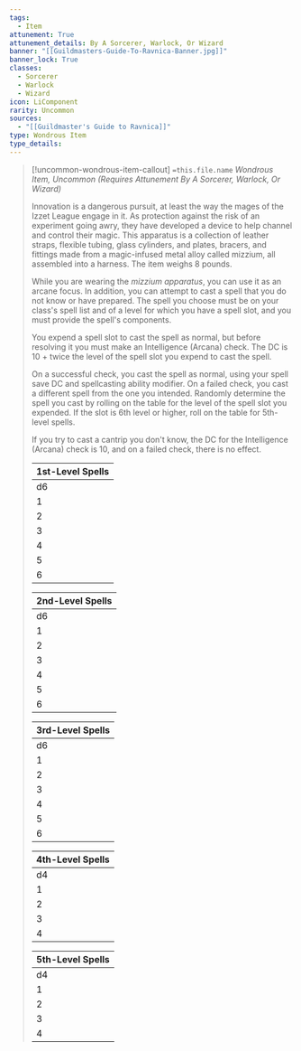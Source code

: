 ```yaml
---
tags:
  - Item
attunement: True
attunement_details: By A Sorcerer, Warlock, Or Wizard
banner: "[[Guildmasters-Guide-To-Ravnica-Banner.jpg]]"
banner_lock: True
classes:
  - Sorcerer
  - Warlock
  - Wizard
icon: LiComponent
rarity: Uncommon
sources:
  - "[[Guildmaster's Guide to Ravnica]]"
type: Wondrous Item
type_details: 
---
```

>[!uncommon-wondrous-item-callout] `=this.file.name`
>*Wondrous Item, Uncommon (Requires Attunement By A Sorcerer, Warlock, Or Wizard)*
>
>Innovation is a dangerous pursuit, at least the way the mages of the Izzet League engage in it. As protection against the risk of an experiment going awry, they have developed a device to help channel and control their magic. This apparatus is a collection of leather straps, flexible tubing, glass cylinders, and plates, bracers, and fittings made from a magic-infused metal alloy called mizzium, all assembled into a harness. The item weighs 8 pounds.
>
>While you are wearing the *mizzium apparatus*, you can use it as an arcane focus. In addition, you can attempt to cast a spell that you do not know or have prepared. The spell you choose must be on your class's spell list and of a level for which you have a spell slot, and you must provide the spell's components.
>
>You expend a spell slot to cast the spell as normal, but before resolving it you must make an Intelligence (Arcana) check. The DC is 10 + twice the level of the spell slot you expend to cast the spell.
>
>On a successful check, you cast the spell as normal, using your spell save DC and spellcasting ability modifier. On a failed check, you cast a different spell from the one you intended. Randomly determine the spell you cast by rolling on the table for the level of the spell slot you expended. If the slot is 6th level or higher, roll on the table for 5th-level spells.
>
>If you try to cast a cantrip you don't know, the DC for the Intelligence (Arcana) check is 10, and on a failed check, there is no effect.
>
>
>
>| 1st-Level Spells |
>| --- |
>| d6 | Spell |
>| 1 | [[Burning Hands]] |
>| 2 | [[Chaos Bolt]] |
>| 3 | [[Color Spray]] |
>| 4 | [[Faerie Fire]] |
>| 5 | [[Fog Cloud]] |
>| 6 | [[Thunderwave]] |
>
>
>
>| 2nd-Level Spells |
>| --- |
>| d6 | Spell |
>| 1 | [[Blur]] |
>| 2 | [[Gust of Wind]] |
>| 3 | [[Heat Metal]] |
>| 4 | [[Melf's Acid Arrow]] |
>| 5 | [[Scorching Ray]] |
>| 6 | [[Shatter]] |
>
>
>
>| 3rd-Level Spells |
>| --- |
>| d6 | Spell |
>| 1 | [[Fear]] |  |
>| 2 | [[Feign Death]] |
>| 3 | [[Fireball]] |
>| 4 | [[Gaseous Form]] |
>| 5 | [[Sleet Storm]] |
>| 6 | [[Stinking Cloud]] |
>
>
>
>| 4th-Level Spells |
>| --- |
>| d4 | Spell |
>| 1 | [[Confusion]] |
>| 2 | [[Conjure Minor Elementals]] |
>| 3 | [[Evard's Black Tentacles]] |
>| 4 | [[Ice Storm]] |
>
>
>
>| 5th-Level Spells |
>| --- |
>| d4 | Spell |
>| 1 | [[Animate Objects]] |
>| 2 | [[Cloudkill]] |
>| 3 | [[Cone of Cold]] |
>| 4 | [[Flame Strike]] |
>
>
